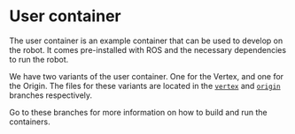# User container

The user container is an example container that can be used to develop on the robot. It comes pre-installed with ROS and the necessary dependencies to run the robot.

We have two variants of the user container. One for the Vertex, and one for the Origin. The files for these variants are located in the [`vertex`](https://github.com/avular-robotics/user-container/tree/vertex) and [`origin`](https://github.com/avular-robotics/user-container/tree/origin) branches respectively.

Go to these branches for more information on how to build and run the containers.

